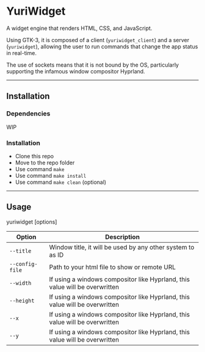 # YuriWidget

A widget engine that renders HTML, CSS, and JavaScript.

Using GTK-3, it is composed of a client (`yuriwidget_client`) and a server (`yuriwidget`), allowing the user to run commands that change the app status in real-time.

The use of sockets means that it is not bound by the OS, particularly supporting the infamous window compositor Hyprland.

---
## Installation

### Dependencies

WIP

### Installation

- Clone this repo
- Move to the repo folder
- Use command `make`
- Use command `make install`
- Use command `make clean` (optional)
---

## Usage

yuriwidget [options]

| Option          | Description                                                                 |
|-----------------|-----------------------------------------------------------------------------|
| `--title`       | Window title, it will be used by any other system to as ID                  |
| `--config-file` | Path to your html file to show or remote URL                                              |
| `--width`       | If using a windows compositor like Hyprland, this value will be overwritten |
| `--height`      | If using a windows compositor like Hyprland, this value will be overwritten |
| `--x`           | If using a windows compositor like Hyprland, this value will be overwritten |
| `--y`           | If using a windows compositor like Hyprland, this value will be overwritten |
